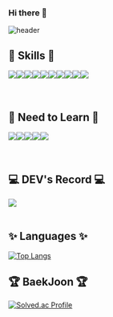 ### Hi there 👋

<!--
**hyuneeee1/hyuneeee1** is a ✨ _special_ ✨ repository because its `README.md` (this file) appears on your GitHub profile.

Here are some ideas to get you started:

- 🔭 I’m currently working on ...
- 🌱 I’m currently learning ...
- 👯 I’m looking to collaborate on ...
- 🤔 I’m looking for help with ...
- 💬 Ask me about ...
- 📫 How to reach me: ...
- 😄 Pronouns: ...
- ⚡ Fun fact: ...
-->

![header](https://capsule-render.vercel.app/api?type=waving&color=timeGradient&text=Hyun's%20GitHub%20😄&animation=twinkling&fontSize=35&fontAlignY=40&fontAlign=70&height=250)

## 🌱 Skills 🌱
<div style="display:flex; flex-direction:row;">
    <img src="https://img.shields.io/badge/Java-007396?style=for-the-badge&logo=Java&logoColor=white"> 
    <img src="https://img.shields.io/badge/spring-6DB33F?style=for-the-badge&logo=spring&logoColor=white"> 
    <img src="https://img.shields.io/badge/Spring Boot-6DB33F?style=for-the-badge&logo=spring boot&logoColor=white"> 
    <img src="https://img.shields.io/badge/oracle-F80000?style=for-the-badge&logo=oracle&logoColor=white"> 
    <br>
    <br>
   <img src="https://img.shields.io/badge/html5-E34F26?style=for-the-badge&logo=html5&logoColor=white"> 
   <img src="https://img.shields.io/badge/css-1572B6?style=for-the-badge&logo=css3&logoColor=white"> 
   <img src="https://img.shields.io/badge/javascript-F7DF1E?style=for-the-badge&logo=javascript&logoColor=black"> 
   <img src="https://img.shields.io/badge/jquery-0769AD?style=for-the-badge&logo=jquery&logoColor=white">
    <br>
    <br>
    <img src="https://img.shields.io/badge/github-181717?style=for-the-badge&logo=github&logoColor=white">
    <img src="https://img.shields.io/badge/git-F05032?style=for-the-badge&logo=git&logoColor=white">
    <br>
    <br>
</div><br>

## 💬 Need to Learn 💬
<div style="display:flex; flex-direction:row;">
<img src="https://img.shields.io/badge/node.js-339933?style=for-the-badge&logo=Node.js&logoColor=white">
<img src="https://img.shields.io/badge/mysql-4479A1?style=for-the-badge&logo=mysql&logoColor=white">
<img src="https://img.shields.io/badge/mongoDB-47A248?style=for-the-badge&logo=MongoDB&logoColor=white">
<img src="https://img.shields.io/badge/linux-FCC624?style=for-the-badge&logo=linux&logoColor=black">
<br>
<br>
<img src="https://img.shields.io/badge/amazonaws-232F3E?style=for-the-badge&logo=amazonaws&logoColor=white">
</div><br>

## 💻 DEV's Record 💻
<div style="display:flex; flex-direction:row;">
    <a href="https://www.notion.so/a47b5a3e0194493f84327e1961fc4582?pvs=4">
        <img src="https://img.shields.io/badge/Notion-9999FF?style=for-the-badge&logo=Notion&logoColor=white"> 
    </a>
  
</div><br>

## ✨ Languages ✨
[![Top Langs](https://github-readme-stats.vercel.app/api/top-langs/?username=hyuneeee1)](https://github.com/hyuneeee1/hyuneeee1)
<br>

## 🏆 BaekJoon 🏆
[![Solved.ac Profile](http://mazassumnida.wtf/api/generate_badge?boj=hyuni028)](https://solved.ac/hyuni028)

